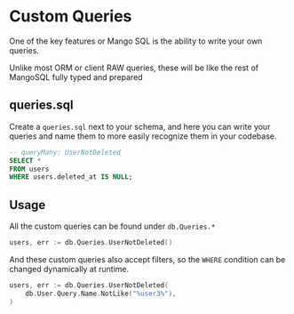 # Custom Queries

One of the key features or Mango SQL is the ability to write your own queries.

Unlike most ORM or client RAW queries, these will be like the rest of MangoSQL fully typed and prepared

## queries.sql
Create a `queries.sql` next to your schema, and here you can write your queries and name them to more easily recognize them in your codebase.

```sql [queries.sql]
-- queryMany: UserNotDeleted
SELECT *
FROM users
WHERE users.deleted_at IS NULL;
```

## Usage

All the custom queries can be found under `db.Queries.*`

```go
users, err := db.Queries.UserNotDeleted()
```

And these custom queries also accept filters, so the `WHERE` condition can be changed dynamically at runtime.

```go
users, err := db.Queries.UserNotDeleted(
    db.User.Query.Name.NotLike("%user3%"),
)
```